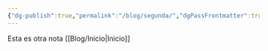 ```yaml
---
{"dg-publish":true,"permalink":"/blog/segunda/","dgPassFrontmatter":true}
---
```


Esta es otra nota 
[[Blog/Inicio\|Inicio]]